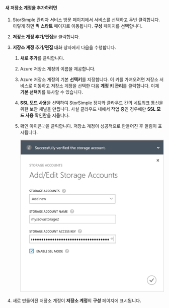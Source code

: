 <!--author=alkohli last changed: 01/28/16-->

#### 새 저장소 계정을 추가하려면
1. StorSimple 관리자 서비스 방문 페이지에서 서비스를 선택하고 두번 클릭합니다. 이렇게 하면 **퀵 스타트** 페이지로 이동됩니다. **구성** 페이지를 선택합니다.
2. **저장소 계정 추가/편집**을 클릭합니다.
3. **저장소 계정 추가/편집** 대화 상자에서 다음을 수행합니다.
   
   1. **새로 추가**를 클릭합니다.
   2. Azure 저장소 계정의 이름을 제공합니다.
   3. Azure 저장소 계정의 기본 **선택키**를 지정합니다. 이 키를 가져오려면 저장소 서비스로 이동하고 저장소 계정을 선택한 다음 **계정 키 관리**를 클릭합니다. 이제 **기본 선택키**를 복사할 수 있습니다.
   4. **SSL 모드 사용**을 선택하여 StorSimple 장치와 클라우드 간의 네트워크 통신을 위한 보안 채널을 만듭니다. 사설 클라우드 내에서 작업 중인 경우에만 **SSL 모드 사용** 확인란을 지웁니다.
   5. 확인 아이콘![확인 아이콘](./media/storsimple-ova-configure-new-storage-account/checkicon-include.png)을 클릭합니다. 저장소 계정이 성공적으로 만들어진 후 알림이 표시됩니다.
      
        ![Add storage account](./media/storsimple-ova-configure-new-storage-account/addnewstorageaccount-include.png)
4. 새로 만들어진 저장소 계정이 **저장소 계정**의 **구성** 페이지에 표시됩니다.

<!---HONumber=AcomDC_0204_2016-->